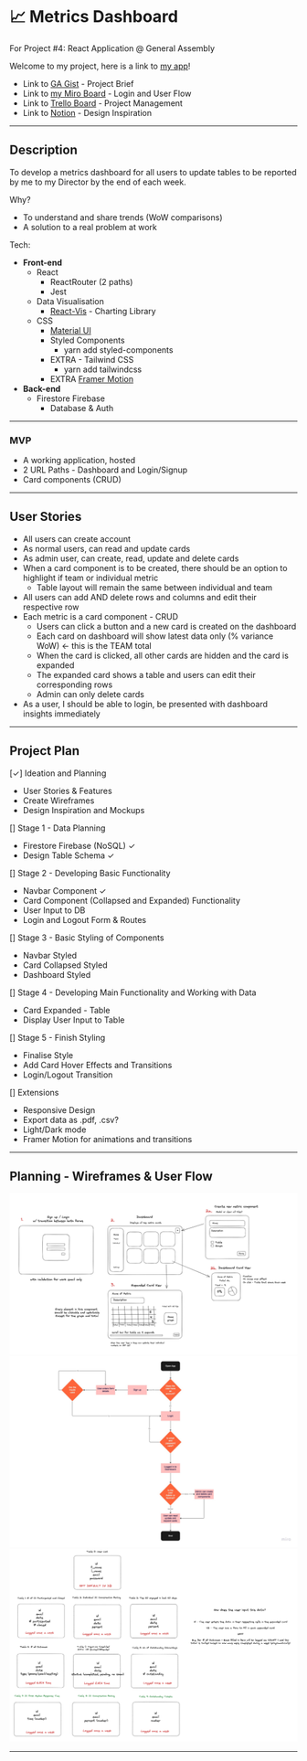 # 📈 Metrics Dashboard
For Project #4: React Application @ General Assembly

Welcome to my project, here is a link to [my app]()!
- Link to [GA Gist](https://gist.git.generalassemb.ly/katie/d4c2013a89a9a3da9650cc6c5851b07f) - Project Brief
- Link to [my Miro Board](https://miro.com/app/board/uXjVPlVqlbw=/) - Login and User Flow
- Link to [Trello Board](https://trello.com/b/2TsOmtxS/metrics-dashboard) - Project Management
- Link to [Notion](https://clarencearimado.notion.site/Design-Inspiration-for-Metrics-Dashboard-40b84e72a8e846808b2e24c25d4430e4) - Design Inspiration

---

## Description
To develop a metrics dashboard for all users to update tables to be reported by me to my Director by the end of each week.

Why?
- To understand and share trends (WoW comparisons)
- A solution to a real problem at work

Tech:
- **Front-end**
    - React
        - ReactRouter (2 paths)
        - Jest
    - Data Visualisation
        - [React-Vis](https://uber.github.io/react-vis/) - Charting Library
    - CSS
        - [Material UI](https://mui.com/)
        - Styled Components
            - yarn add styled-components
        - EXTRA - Tailwind CSS
            - yarn add tailwindcss
        - EXTRA [Framer Motion](https://www.framer.com/motion/examples/)
- **Back-end**
    - Firestore Firebase
        - Database & Auth

---

### MVP
- A working application, hosted
- 2 URL Paths - Dashboard and Login/Signup
- Card components (CRUD)

---

## User Stories
- All users can create account
- As normal users, can read and update cards
- As admin user, can create, read, update and delete cards
- When a card component is to be created, there should be an option to highlight if team or individual metric
    - Table layout will remain the same between individual and team 
- All users can add AND delete rows and columns and edit their respective row
- Each metric is a card component - CRUD
    - Users can click a button and a new card is created on the dashboard
    - Each card on dashboard will show latest data only (% variance WoW) <- this is the TEAM total   
    - When the card is clicked, all other cards are hidden and the card is expanded
    - The expanded card shows a table and users can edit their corresponding rows
    - Admin can only delete cards
- As a user, I should be able to login, be presented with dashboard insights immediately

---
## Project Plan

[✓] Ideation and Planning
- User Stories & Features
- Create Wireframes
- Design Inspiration and Mockups

[] Stage 1 - Data Planning
- Firestore Firebase (NoSQL) ✓
- Design Table Schema ✓

[] Stage 2 - Developing Basic Functionality
- Navbar Component ✓
- Card Component (Collapsed and Expanded) Functionality
- User Input to DB 
- Login and Logout Form & Routes

[] Stage 3 - Basic Styling of Components
- Navbar Styled
- Card Collapsed Styled
- Dashboard Styled

[] Stage 4 - Developing Main Functionality and Working with Data
- Card Expanded - Table
- Display User Input to Table

[] Stage 5 - Finish Styling
- Finalise Style
- Add Card Hover Effects and Transitions
- Login/Logout Transition

[] Extensions
- Responsive Design
- Export data as .pdf, .csv?
- Light/Dark mode
- Framer Motion for animations and transitions 

---
## Planning - Wireframes & User Flow

![Wireframe](./planning/WireframeV1.png)
![User Flow](./planning/Miro%20-%20Metrics%20Dashboard.jpg)
![Database Schema](./planning/v1dbschema.png)

---